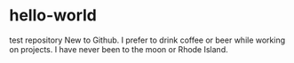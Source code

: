 # hello-world
test repository
New to Github.  I prefer to drink coffee or beer while working on projects.  I have never been to the moon or Rhode Island.  
